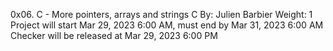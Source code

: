 0x06. C - More pointers, arrays and strings
C
 By: Julien Barbier
 Weight: 1
 Project will start Mar 29, 2023 6:00 AM, must end by Mar 31, 2023 6:00 AM
 Checker will be released at Mar 29, 2023 6:00 PM
